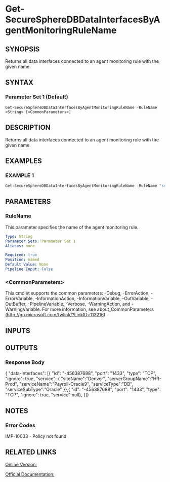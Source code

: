 ﻿# Get-SecureSphereDBDataInterfacesByAgentMonitoringRuleName

## SYNOPSIS
Returns all data interfaces connected to an agent monitoring rule with the given name.

## SYNTAX

### Parameter Set 1 (Default)
```
Get-SecureSphereDBDataInterfacesByAgentMonitoringRuleName -RuleName <String> [<CommonParameters>]
```

## DESCRIPTION
Returns all data interfaces connected to an agent monitoring rule with the given name.

## EXAMPLES

### EXAMPLE 1

```powershell
Get-SecureSphereDBDataInterfacesByAgentMonitoringRuleName -RuleName "some_rule"
```

## PARAMETERS

### RuleName
This parameter specifies the name of the agent monitoring rule.

```yaml
Type: String
Parameter Sets: Parameter Set 1
Aliases: none

Required: true
Position: named
Default Value: None
Pipeline Input: False
```

### \<CommonParameters\>
This cmdlet supports the common parameters: -Debug, -ErrorAction, -ErrorVariable, -InformationAction, -InformationVariable, -OutVariable, -OutBuffer, -PipelineVariable, -Verbose, -WarningAction, and -WarningVariable. For more information, see about_CommonParameters (http://go.microsoft.com/fwlink/?LinkID=113216).

## INPUTS

## OUTPUTS

### Response Body
{
"data-interfaces":
[{
"id": "-456387688",
"port": "1433",
"type": "TCP",
"ignore": true,
"service":
{
"siteName":"Denver",
"serverGroupName":"HR-Prod",
"serviceName":"Payroll-Oracle9",
"serviceType":"DB",
"serviceSubType":"Oracle"
}},{
"id": "-456387688",
"port": "1433",
"type": "TCP",
"ignore": true,
"service":null},
}]}

## NOTES

### Error Codes
IMP-10033 - Policy not found

## RELATED LINKS

[Online Version:](https://github.com/akshinmustafayev/Documentation/MD)

[Official Documentation:](https://docs.imperva.com/bundle/v13.6-api-reference-guide/page/70903.htm)



